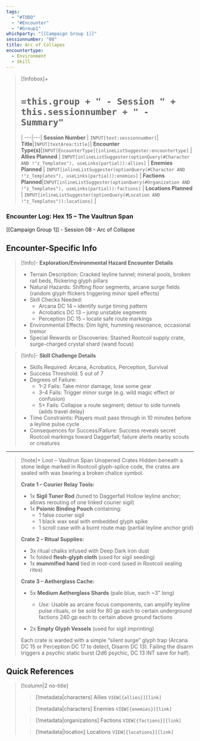 ```yaml
---
tags:
  - "#TODO"
  - "#Encounter"
  - "#Group1"
whichparty: "[[Campaign Group 1]]"
sessionnumber: "08"
title: Arc of Collapes
encountertype:
  - Environment
  - Skill
---
```

> [!infobox]+
> # `=this.group + " - Session " + this.sessionnumber + " - Summary"`
>  |
> ---|---|
> **Session Number** | `INPUT[text:sessionnumber]`|
> **Title**|`INPUT[textArea:title]`|
> **Encounter Type(s)**|`INPUT[EncounterType][inlineListSuggester:encountertype]` |
> **Allies Planned** | `INPUT[inlineListSuggester(optionQuery(#Character AND !"z_Templates"), useLinks(partial)):allies]` |
> **Enemies Planned** | `INPUT[inlineListSuggester(optionQuery(#Character AND !"z_Templates"), useLinks(partial)):enemies]` |
> **Factions Planned**|`INPUT[inlineListSuggester(optionQuery(#Organization AND !"z_Templates"), useLinks(partial)):factions]` |
> **Locations Planned** | `INPUT[inlineListSuggester(optionQuery(#Location AND !"z_Templates")):locations]` |

### Encounter Log: Hex 15 – The Vaultrun Span  
[[Campaign Group 1]] - Session 08 - Arc of Collapse

## Encounter-Specific Info
> [!info]- **Exploration/Environmental Hazard Encounter Details**
> - Terrain Description: Cracked leyline tunnel; mineral pools, broken rail beds, flickering glyph pillars  
> - Natural Hazards: Shifting floor segments, arcane surge fields (random glyph flickers triggering minor spell effects)  
> - Skill Checks Needed:  
>   - Arcana DC 14 – identify surge timing pattern  
>   - Acrobatics DC 13 – jump unstable segments  
>   - Perception DC 15 – locate safe route markings  
> - Environmental Effects: Dim light, humming resonance, occasional tremor  
> - Special Rewards or Discoveries: Stashed Rootcoil supply crate, surge-charged crystal shard (wand focus)

> [!info]- **Skill Challenge Details**
> - Skills Required: Arcana, Acrobatics, Perception, Survival  
> - Success Threshold: 5 out of 7  
> - Degrees of Failure:  
>   - 1–2 Fails: Take minor damage, lose some gear  
>   - 3–4 Fails: Trigger minor surge (e.g. wild magic effect or confusion)  
>   - 5+ Fails: Collapse a route segment; detour to side tunnels (adds travel delay)  
> - Time Constraints: Players must pass through in 10 minutes before a leyline pulse cycle  
> - Consequences for Success/Failure: Success reveals secret Rootcoil markings toward Daggerfall; failure alerts nearby scouts or creatures

---

> [!note]+ Loot – Vaultrun Span Unopened Crates
> Hidden beneath a stone ledge marked in Rootcoil glyph-splice code, the crates are sealed with wax bearing a broken chalice symbol.
>
> **Crate 1 – Courier Relay Tools:**  
> - 1x **Sigil Tuner Rod** (tuned to Daggerfall Hollow leyline anchor; allows rerouting of one linked courier sigil)  
> - 1x **Psionic Binding Pouch** containing:  
>   - 1 false courier sigil  
>   - 1 black wax seal with embedded glyph spike  
>   - 1 scroll case with a burnt route map (partial leyline anchor grid)  
>
> **Crate 2 – Ritual Supplies:**  
> - 3x ritual chalks infused with Deep Dark iron dust  
> - 1x folded **flesh-glyph cloth** (used for sigil seeding)  
> - 1x **mummified hand** tied in root-cord (used in Rootcoil sealing rites)  
>
> **Crate 3 – Aetherglass Cache:**  
> - 5x **Medium Aetherglass Shards** (pale blue, each ~3" long)  
>   - *Use:* Usable as arcane focus components, can amplify leyline pulse rituals, or be sold for 80 gp each to certain underground factions 240 gp each to certain above ground factions  
>
> - 2x **Empty Glyph Vessels** (used for sigil imprinting)  
>
> Each crate is warded with a simple “silent surge” glyph trap (Arcana DC 15 or Perception DC 17 to detect, Disarm DC 13). Failing the disarm triggers a psychic static burst (2d6 psychic, DC 13 INT save for half).




## Quick References

> [!column|2 no-title]
>> [!metadata|characters] Allies
>> `VIEW[{allies}][link]`
>
>> [!metadata|characters] Enemies
>> `VIEW[{enemies}][link]`
>
>> [!metadata|organizations] Factions
>> `VIEW[{factions}][link]`
>
>> [!metadata|location] Locations
>> `VIEW[{locations}][link]`
